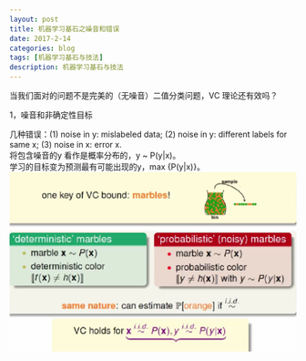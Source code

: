```yaml
---
layout: post
title: 机器学习基石之噪音和错误
date: 2017-2-14
categories: blog
tags: [机器学习基石与技法]
description: 机器学习基石与技法
---
```


当我们面对的问题不是完美的（无噪音）二值分类问题，VC 理论还有效吗？

1，噪音和非确定性目标

几种错误：(1) noise in y: mislabeled data; (2) noise in y: different labels for same x; (3) noise in x: error x.    
将包含噪音的y 看作是概率分布的，y ~ P(y|x)。          
学习的目标变为预测最有可能出现的y，max {P(y|x)}。             
![](https://raw.githubusercontent.com/whuhan2013/myImage/master/foundation/chapter8/p1.png)

